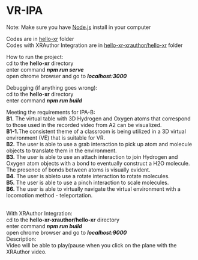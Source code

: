 # VR-IPA<br />
Note: Make sure you have [Node.js](https://nodejs.org/en/) install in your computer<br />

Codes are in [hello-xr](hello-xr) folder<br />
Codes with XRAuthor Integration are in [hello-xr-xrauthor/hello-xr](hello-xr-xrauthor/hello-xr) folder<br />

How to run the project:<br />
cd to the <b>hello-xr</b> directory<br />
enter command <b><i>npm run serve</i></b><br />
open chrome browser and go to <b><i>localhost:3000</i></b><br />

Debugging (if anything goes wrong):<br />
cd to the <b>hello-xr</b> directory<br />
enter command <b><i>npm run build</i></b><br />

Meeting the requirements for IPA-B:<br />
<b>B1.</b> The virtual table with 3D Hydrogen and Oxygen atoms that correspond to those used in the recorded video from A2 can be visualized.<br />
<b>B1-1.</b>The consistent theme of a classroom is being utilized in a 3D virtual environment (VE) that is suitable for VR.<br />
<b>B2.</b> The user is able to use a grab interaction to pick up atom and molecule objects to translate them in the environment.<br />
<b>B3.</b> The user is able to use an attach interaction to join Hydrogen and Oxygen atom objects with a bond to eventually construct a H2O molecule. The presence of bonds between atoms is visually evident.<br />
<b>B4.</b> The user is ableto use a rotate interaction to rotate molecules.<br />
<b>B5.</b> The user is able to use a pinch interaction to scale molecules.<br />
<b>B6.</b> The user is able to virtually navigate the virtual environment with a locomotion method - teleportation.<br />
<br />

With XRAuthor Integration:<br />
cd to the <b>hello-xr-xrauthor/hello-xr</b> directory<br />
enter command <b><i>npm run build</i></b><br />
open chrome browser and go to <b><i>localhost:9000</i></b><br />
Description:<br />
Video will be able to play/pause when you click on the plane with the XRAuthor video.<br />